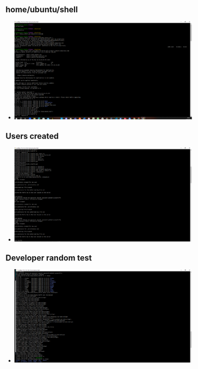 ## home/ubuntu/shell
- ![alt text](https://github.com/Osatukay/Auxilliary-project-1/blob/main/Image/Aux%20Project%201%20a.png)
## Users created
- ![alt text](https://github.com/Osatukay/Auxilliary-project-1/blob/main/Image/Aux%20project%201%20users%20created.png)
## Developer random test
- ![alt text](https://github.com/Osatukay/Auxilliary-project-1/blob/main/Image/developer%20random%20test.png)

